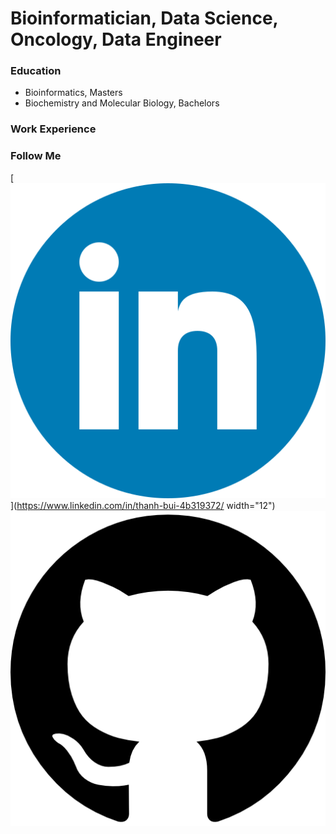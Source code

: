 # Bioinformatician, Data Science, Oncology, Data Engineer

### Education
- Bioinformatics, Masters
- Biochemistry and Molecular Biology, Bachelors

### Work Experience

### Follow Me
[<img src="assets/linkedin.png">](https://www.linkedin.com/in/thanh-bui-4b319372/ width="12")
[<img src="assets/github.png">](https://github.com/buitthanh/buitthanh.github.io)


